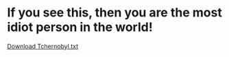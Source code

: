 # If you see this, then you are the most idiot person in the world!

[Download Tchernobyl.txt](https://github.com/user-attachments/files/21190240/Tchernobyl.txt)
